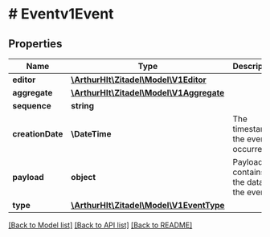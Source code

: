 # # Eventv1Event

## Properties

Name | Type | Description | Notes
------------ | ------------- | ------------- | -------------
**editor** | [**\ArthurHlt\Zitadel\Model\V1Editor**](V1Editor.md) |  | [optional]
**aggregate** | [**\ArthurHlt\Zitadel\Model\V1Aggregate**](V1Aggregate.md) |  | [optional]
**sequence** | **string** |  | [optional]
**creationDate** | **\DateTime** | The timestamp the event occurred | [optional]
**payload** | **object** | Payload contains the data of the event. | [optional]
**type** | [**\ArthurHlt\Zitadel\Model\V1EventType**](V1EventType.md) |  | [optional]

[[Back to Model list]](../../README.md#models) [[Back to API list]](../../README.md#endpoints) [[Back to README]](../../README.md)
